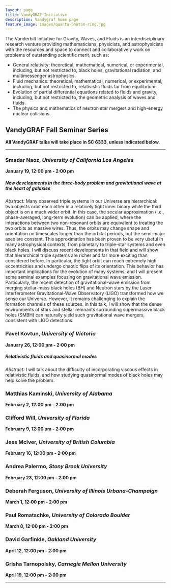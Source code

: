 ```yaml
---
layout: page
title: VandyGRAF Initiative 
description: Vandygraf home page 
feature_image: images/quanta-photon-ring.jpg
---
```


 The Vanderbilt Initiative  for Gravity, Waves, and Fluids is an interdisciplinary research venture  providing mathematicians, physicists, and astrophysicists with the resources and space to connect and collaboratively work on problems of outstanding scientific merit, such as:

+ General relativity: theoretical, mathematical, numerical, or experimental, including, but not restricted to, black holes, gravitational radiation, and multimessenger astrophysics.
+ Fluid mechanics: theoretical, mathematical, numerical, or experimental, including, but not restricted to, relativistic fluids far from equilibrium.
+ Evolution of partial differential equations related to fluids and gravity, including, but not restricted to, the geometric analysis of waves and fluids.
+ The physics and mathematics of neutron star mergers and high-energy nuclear collisions.

## VandyGRAF Fall Seminar Series

**All VandyGRAF talks will take place in SC 6333, unless indicated below.**

<hr>

### Smadar Naoz, *University of California Los Angeles*
**January 19, 12:00 pm - 2:00 pm**
##### New developments in the three-body problem and gravitational wave at the heart of galaxies
*Abstract:* Many observed triple systems in our Universe are hierarchical: two objects orbit each other in a relatively tight inner binary while the third object is on a much wider orbit. In this case, the secular approximation (i.e., phase-averaged, long-term evolution) can be applied, where the interactions between two non-resonant orbits are equivalent to treating the two orbits as massive wires. Thus, the orbits may change shape and orientation on timescales longer than the orbital periods, but the semi-major axes are constant. This approximation has been proven to be very useful in many astrophysical contexts, from planetary to triple-star systems and even black holes. I will discuss recent developments in that field and will show that hierarchical triple systems are richer and far more exciting than considered before. In particular, the tight orbit can reach extremely high eccentricities and undergo chaotic flips of its orientation. This behavior has important implications for the evolution of many systems, and I will present some seminal examples focusing on gravitational wave emission. Particularly, the recent detection of gravitational-wave emission from merging stellar-mass black holes (BH) and Neutron stars by the Laser Interferometer Gravitational-Wave Observatory (LIGO) transformed how we sense our Universe. However, it remains challenging to explain the formation channels of these sources. In this talk, I will show that the dense environments of stars and stellar remnants surrounding supermassive black holes (SMBH) can naturally yield such gravitational wave mergers, consistent with LIGO detections.

### Pavel Kovtun, *University of Victoria*
**January 26, 12:00 pm - 2:00 pm**
##### Relativistic fluids and quasinormal modes
*Abstract:* I will talk about the difficulty of incorporating viscous effects in relativistic fluids, and how studying quasinormal modes of black holes may help solve the problem.

### Matthias Kaminski, *University of Alabama*
**February 2, 12:00 pm - 2:00 pm**

### Clifford Will, *University of Florida*
**February 9, 12:00 pm - 2:00 pm**

### Jess McIver, *University of British Columbia*
**February 16, 12:00 pm - 2:00 pm**

### Andrea Palermo, *Stony Brook University*
**February 23, 12:00 pm - 2:00 pm**

### Deborah Ferguson, *University of Illinois Urbana-Champaign*
**March 1, 12:00 pm - 2:00 pm**

### Paul Romatschke, *University of Colorado Boulder*
**March 8, 12:00 pm - 2:00 pm**

### David Garfinkle, *Oakland University*
**April 12, 12:00 pm - 2:00 pm**

### Grisha Tarnopolsky, *Carnegie Mellon University*
**April 19, 12:00 pm - 2:00 pm**

<hr>

